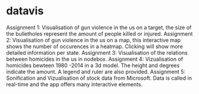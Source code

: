 # datavis
Assignment 1: Visualisation of gun violence in the us on a target, the size of the bulletholes represent the amount of people killed or injured.
Assignment 2: Visualisation of gun violence in the us on a map, this interactive map shows the number of occurences in a heatmap. Clicking will show more detailed information per state.
Assignment 3: Visualisation of the relations between homicides in the us in nodebox. 
Assignment 4: Vizualisation of homicides bewteen 1980 -2014 in a 3d model. The height and degrees indicate the amount. A legend and ruler are also provided.
Assignment 5: Sonification and Vizualisation of stock data from Microsoft. Data is called in real-time and the app offers many interactive elements.